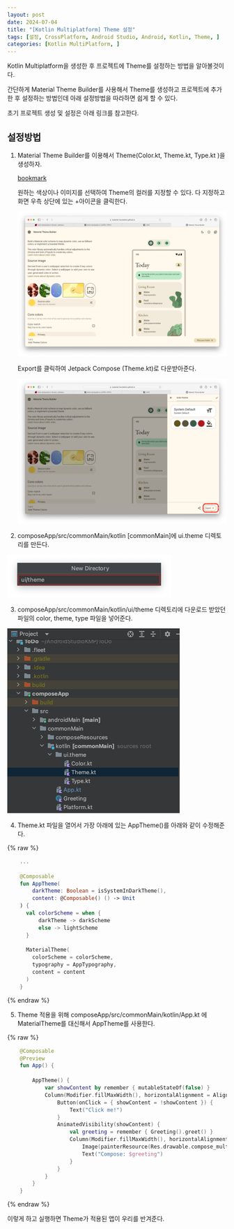 ```yaml
---
layout: post
date: 2024-07-04
title: "[Kotlin Multiplatform] Theme 설정"
tags: [설정, CrossPlatform, Android Studio, Android, Kotlin, Theme, ]
categories: [Kotlin MultiPlatform, ]
---
```



Kotlin Multiplatform을 생성한 후 프로젝트에 Theme를 설정하는 방법을 알아볼것이다. 


간단하게 Material Theme Builder를 사용해서 Theme를 생성하고 프로젝트에 추가한 후 설정하는 방법인데 아래 설정방법을 따라하면 쉽게 할 수 있다.


초기 프로젝트 생성 및 설정은 아래 링크를 참고한다.



## 설정방법


1. Material Theme Builder를 이용해서 Theme(Color.kt, Theme.kt, Type.kt )을 생성하자.


	[bookmark](https://material-foundation.github.io/material-theme-builder/)


	원하는 색상이나 이미지를 선택하여 Theme의 컬러를 지정할 수 있다. 다 지정하고 화면 우측 상단에 있는 +아이콘을 클릭한다.


	![0](/assets/img/GBD83/0.png)


	Export를 클릭하여 Jetpack Compose (Theme.kt)로 다운받아준다.


	![1](/assets/img/GBD83/1.png)


2. composeApp/src/commonMain/kotlin [commonMain]에 ui.theme 디렉토리를 만든다.


![2](/assets/img/GBD83/2.png)


3. composeApp/src/commonMain/kotlin/ui/theme 디렉토리에 다운로드 받았던 파일의 color, theme, type 파일을 넣어준다.


![3](/assets/img/GBD83/3.png)


4. Theme.kt 파일을 열어서 가장 아래에 있는 AppTheme()를 아래와 같이 수정해준다.


	
{% raw %}
```kotlin
	...
	
	@Composable
	fun AppTheme(
	    darkTheme: Boolean = isSystemInDarkTheme(),
	    content: @Composable() () -> Unit
	) {
	  val colorScheme = when {
	      darkTheme -> darkScheme
	      else -> lightScheme
	  }
	
	  MaterialTheme(
	    colorScheme = colorScheme,
	    typography = AppTypography,
	    content = content
	  )
	}
```
{% endraw %}



5. Theme 적용을 위해 composeApp/src/commonMain/kotlin/App.kt 에 MaterialTheme를 대신해서 AppTheme를 사용한다.


	
{% raw %}
```kotlin
	@Composable
	@Preview
	fun App() {
	
	    AppTheme() {
	        var showContent by remember { mutableStateOf(false) }
	        Column(Modifier.fillMaxWidth(), horizontalAlignment = Alignment.CenterHorizontally) {
	            Button(onClick = { showContent = !showContent }) {
	                Text("Click me!")
	            }
	            AnimatedVisibility(showContent) {
	                val greeting = remember { Greeting().greet() }
	                Column(Modifier.fillMaxWidth(), horizontalAlignment = Alignment.CenterHorizontally) {
	                    Image(painterResource(Res.drawable.compose_multiplatform), null)
	                    Text("Compose: $greeting")
	                }
	            }
	        }
	    }
	}
```
{% endraw %}



이렇게 하고 실행하면 Theme가 적용된 앱이 우리를 반겨준다.


